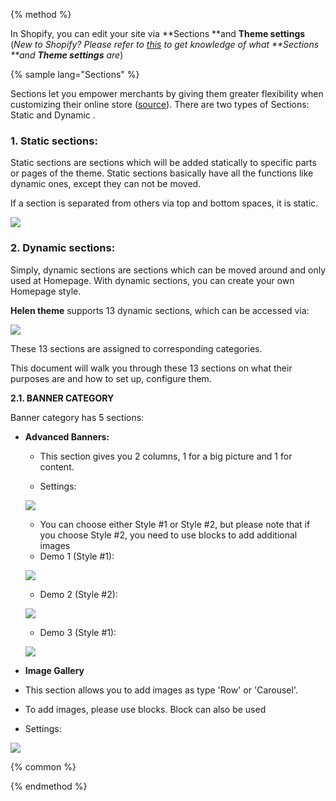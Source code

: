 {% method %}

In Shopify, you can edit your site via **Sections **and **Theme settings**
(_New to Shopify? Please refer to [this](https://help.shopify.com/en/manual/using-themes/change-the-layout/theme-settings/sections-and-settings) to get knowledge of what **Sections **and **Theme settings** are_)

{% sample lang="Sections" %}

Sections let you empower merchants by giving them greater flexibility when customizing their online store ([source](https://www.shopify.com/partners/blog/introducing-sections-for-shopify-themes)). 
There are two types of Sections: Static and Dynamic .

### **1. Static sections:** 
        
Static sections are sections which will be added statically to specific parts or pages of the theme. Static sections basically have all the functions like dynamic ones, except they can not be moved.
        
If a section is separated from others via top and bottom spaces, it is static. 
        
![](/assets/static_section.png)

### **2. Dynamic sections:** 
Simply, dynamic sections are sections which can be moved around and
only used at Homepage. With dynamic sections, you can create your own Homepage style.

**Helen theme** supports 13 dynamic sections, which can be accessed via:

![](/assets/add_section.png)  
        
These 13 sections are assigned to corresponding categories.

This document will walk you through these 13 sections on what their purposes are and how to set up, configure them.

**2.1. BANNER CATEGORY**

Banner category has 5 sections:

* **Advanced Banners:**

  - This section gives you 2 columns, 1 for a big picture and 1 for content. 
  
  - Settings:
  
  ![](/assets/sec_adv_settings.png)

  - You can choose either Style #1 or Style #2, but please note that if you choose Style #2, you need to use blocks to add additional images
   
   * Demo 1 (Style #1):
   
   ![](/assets/sec_adv_banner_demo_1.png)
   
   * Demo 2 (Style #2):
   
   ![](/assets/sec_adv_banner_demo_2.png)
   
   * Demo 3 (Style #1):
   
   ![](/assets/sec_adv_banner_demo_3.png)
   
   
* **Image Gallery**

 - This section allows you to add images as type 'Row' or 'Carousel'.
 
 - To add images, please use blocks. Block can also be used 
 
 - Settings:
 
 ![](/assets/sec_img_gallery_settings.png) 

    

        


{% common %}


{% endmethod %}